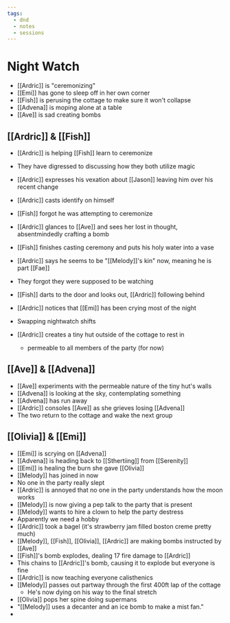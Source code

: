 ```yaml
---
tags:
  - dnd
  - notes
  - sessions
---
```

# Night Watch
- [[Ardric]] is "ceremonizing"
- [[Emi]] has gone to sleep off in her own corner
- [[Fish]] is perusing the cottage to make sure it won't collapse
- [[Advena]] is moping alone at a table
- [[Ave]] is sad creating bombs
## [[Ardric]] & [[Fish]]
- [[Ardric]] is helping [[Fish]] learn to ceremonize
- They have digressed to discussing how they both utilize magic
- [[Ardric]] expresses his vexation about [[Jason]] leaving him over his recent change
- [[Ardric]] casts identify on himself
- [[Fish]] forgot he was attempting to ceremonize
- [[Ardric]] glances to [[Ave]] and sees her lost in thought, absentmindedly crafting a bomb
- [[Fish]] finishes casting ceremony and puts his holy water into a vase
- [[Ardric]] says he seems to be "[[Melody]]'s kin" now, meaning he is part [[Fae]]
- They forgot they were supposed to be watching
- [[Fish]] darts to the door and looks out, [[Ardric]] following behind
- [[Ardric]] notices that [[Emi]] has been crying most of the night

- Swapping nightwatch shifts
- [[Ardric]] creates a tiny hut outside of the cottage to rest in
	- permeable to all members of the party (for now)
## [[Ave]] & [[Advena]]
- [[Ave]] experiments with the permeable nature of the tiny hut's walls
- [[Advena]] is looking at the sky, contemplating something
- [[Advena]] has run away
- [[Ardric]] consoles [[Ave]] as she grieves losing [[Advena]]
- The two return to the cottage and wake the next group
## [[Olivia]] & [[Emi]]
- [[Emi]] is scrying on [[Advena]]
- [[Advena]] is heading back to [[Sthertiing]] from [[Serenity]]
- [[Emi]] is healing the burn she gave [[Olivia]]
- [[Melody]] has joined in now
- No one in the party really slept
- [[Ardric]] is annoyed that no one in the party understands how the moon works
- [[Melody]] is now giving a pep talk to the party that is present
- [[Melody]] wants to hire a clown to help the party destress
- Apparently we need a hobby
- [[Ardric]] took a bagel (it's strawberry jam filled boston creme pretty much)
- [[Melody]], [[Fish]], [[Olivia]], [[Ardric]] are making bombs instructed by [[Ave]]
- [[Fish]]'s bomb explodes, dealing 17 fire damage to [[Ardric]]
- This chains to [[Ardric]]'s bomb, causing it to explode but everyone is fine
- [[Ardric]] is now teaching everyone calisthenics
- [[Melody]] passes out partway through the first 400ft lap of the cottage
	- He's now dying on his way to the final stretch
- [[Olivia]] pops her spine doing supermans
- "[[Melody]] uses a decanter and an ice bomb to make a mist fan."
- 